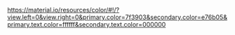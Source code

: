 https://material.io/resources/color/#!/?view.left=0&view.right=0&primary.color=7f3903&secondary.color=e76b05&primary.text.color=ffffff&secondary.text.color=000000

